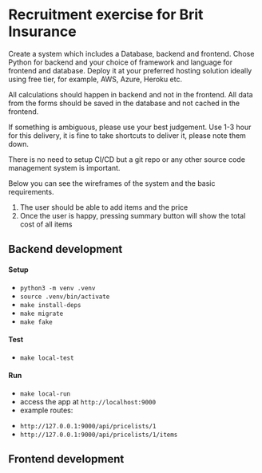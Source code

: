 # Recruitment exercise for Brit Insurance

Create a system which includes a Database, backend and frontend. Chose Python for backend and
your choice of framework and language for frontend and database. Deploy it at your preferred
hosting solution ideally using free tier, for example, AWS, Azure, Heroku etc.

All calculations should happen in backend and not in the frontend. All data from the forms should be
saved in the database and not cached in the frontend.

If something is ambiguous, please use your best judgement. Use 1-3 hour for this delivery, it is fine
to take shortcuts to deliver it, please note them down.

There is no need to setup CI/CD but a git repo or any other source code management system is
important.

Below you can see the wireframes of the system and the basic requirements.

1. The user should be able to add items and the price
2. Once the user is happy, pressing summary button will show the total cost of all items


## Backend development

#### Setup
* `python3 -m venv .venv`
* `source .venv/bin/activate`
* `make install-deps`
* `make migrate`
* `make fake`

#### Test
* `make local-test`

#### Run
* `make local-run`
* access the app at `http://localhost:9000`
* example routes:
 - `http://127.0.0.1:9000/api/pricelists/1`
 - `http://127.0.0.1:9000/api/pricelists/1/items`

## Frontend development

